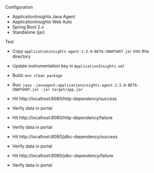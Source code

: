 Configuration

* ApplicationInsights Java Agent
* ApplicationInsights Web Auto
* Spring Boot 2.x
* Standalone (jar)

Test

* Copy `applicationinsights-agent-2.5.0-BETA-SNAPSHOT.jar` into this directory
* Update instrumentation key in `ApplicationInsights.xml`
* Build: `mvn clean package`
* Run: `java -javaagent:applicationinsights-agent-2.5.0-BETA-SNAPSHOT.jar -jar target/app.jar`

* Hit http://localhost:8080/http-dependency/success
* Verify data in portal

* Hit http://localhost:8080/http-dependency/failure
* Verify data in portal

* Hit http://localhost:8080/jdbc-dependency/success
* Verify data in portal

* Hit http://localhost:8080/jdbc-dependency/failure
* Verify data in portal
